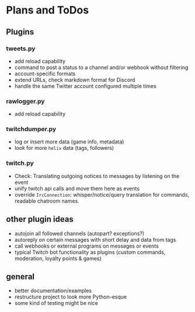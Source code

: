 # Plans and ToDos

## Plugins

### tweets.py
- add reload capability
- command to post a status to a channel and/or webhook without filtering
- account-specific formats
- extend URLs, check markdown format for Discord
- handle the same Twitter account configured multiple times

### rawlogger.py
- add reload capability

### twitchdumper.py
- log or insert more data (game info, metadata)
- look for more `helix` data (tags, followers)

### twitch.py
- Check: Translating outgoing notices to messages by listening on the event
- unify twitch api calls and move them here as events
- override `IrcConnection`: whisper/notice/query translation for commands, readable chatroom names.

## other plugin ideas
- autojoin all followed channels (autopart? exceptions?)
- autoreply on certain messages with short delay and data from tags
- call webhooks or external programs on messages or events
- typical Twitch bot functionality as plugins (custom commands, moderation, loyalty points & games)

## general
- better documentation/examples
- restructure project to look more Python-esque
- some kind of testing might be nice
